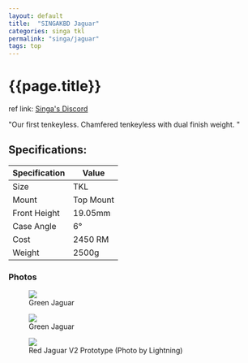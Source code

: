 ```yaml
---
layout: default
title:  "SINGAKBD Jaguar"
categories: singa tkl
permalink: "singa/jaguar"
tags: top
---
```

# {{page.title}}

ref link: [Singa's Discord](https://discord.gg/9fKZ5KubdT)

"Our first tenkeyless. Chamfered tenkeyless with dual finish weight.
"

## Specifications:

| Specification | Value |
|---|---|
| Size | TKL |
| Mount | Top Mount |
| Front Height | 19.05mm |
| Case Angle | 6° |
| Cost | 2450 RM |
| Weight | 2500g |


### Photos

<figure>
  <img src="{{ 'assets/images/singakbd/jaguar/green-jaguar.png' | relative_url }}">
  <figcaption>Green Jaguar</figcaption>
</figure>

<figure>
  <img src="{{ 'assets/images/singakbd/jaguar/green-jaguar-side.png' | relative_url }}">
  <figcaption>Green Jaguar</figcaption>
</figure>


<figure>
  <img src="{{ 'assets/images/singakbd/jaguar/red-jaguar-v2-prototype.png' | relative_url }}">
  <figcaption>Red Jaguar V2 Prototype (Photo by Lightning)</figcaption>
</figure>

